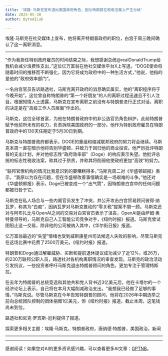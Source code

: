 ```yaml
---
title: '埃隆·马斯克宣布退出美国政府角色，因与特朗普在税收法案上产生分歧'
date: 2025-05-30
author: ByteAILab

---
```


埃隆·马斯克在社交媒体上宣布，他将离开特朗普政府的职位，白宫于周三晚间确认了这一离职消息。

---
“作为我担任特别政府雇员的时间结束之际，我想感谢总统@realDonaldTrump给我机会减少浪费性支出，”这位亿万富翁在他社交媒体平台X上写道。“DOGE使命将随着时间的推移而不断强化，因为它将成为政府中的一种生活方式，”他说，他指的是他的“政府效率部门”。

一名白宫官员告诉路透社，马斯克离开政府的消息确实属实，他的“离职程序将于今晚开始”。这位曾自称特朗普的“第一个好朋友”的人的离职过程迅速且不引人注目。根据知情人士透露，马斯克在宣布离职之前没有与特朗普进行正式对话，离职的决定是在“高级工作人员层面”作出的。

马斯克，这位全球首富，为他在特朗普政府中的非公选官员角色辩护，此前特朗普赋予他前所未有的权力，负责拆除美国政府的一部分。他作为特别政府雇员在特朗普政府中的130天任期定于5月30日到期。

马斯克与特朗普政府都表示，DOGE的重组和缩减联邦政府的努力将会继续。马斯克本周一直在暗示他将告别华盛顿，并致力于回归他的商业投资。他严厉批评特朗普的支出计划，并对他标志性“政府效率部”（Doge）的响应表示失望。他批评总统的标志性税收法案，称其过于昂贵，并称其将削弱他使政府更加“高效”的努力。

“联邦官僚机构的情况比我意识到的要糟糕得多，”马斯克周二对《华盛顿邮报》表示。“我原以为存在问题，但在华盛顿改善事情确实是一场艰难的斗争。”他还对《华盛顿邮报》表示，Doge已被变成一个“出气筒”，因特朗普白宫中的任何问题都被归咎于它。

马斯克在私人场合与一些内阁官员发生了冲突，并公开攻击白宫贸易顾问彼得·纳瓦罗，称其为“白痴”，因纳瓦罗对马斯克推动的“零关税”提案不屑一顾。马斯克还对与阿布扎比与OpenAI之间的交易对白宫官员表示了沮丧，OpenAI是由萨姆·奥特曼领导的，马斯克自己人工智能公司竞争对手，《纽约时报》报道。马斯克曾试图阻止这一交易，除非他的公司被纳入其中，《华尔街日报》报道。

亿万富翁最近的“失望”情绪也受到威斯康星州司法候选人失败的影响，尽管马斯克在这场比赛中花费了2500万美元，《纽约时报》报道。

特朗普和Doge通过解雇威胁、买断和提前退休提议成功减少了近12%，或26万，的230万联邦公职人员，路透社对各机构离职情况的审查发现。马斯克的政治活动引发抗议，一些投资者呼吁马斯克退出特朗普顾问的角色，更加专注于管理特斯拉。

在去年为特朗普的总统竞选和其他共和党人背书近3亿美元后，他在卡塔尔的一个经济论坛上表示，自己将在本月大幅削减政治支出。“我想我已经做了足够的事情，”马斯克说。尽管马斯克在今年告知特朗普的顾问，他将在2026年中期选举之前向总统团队控制的团体捐赠1亿美元，但《纽约时报》报道，截止本周，这笔钱尚未到位。

路透社和尼克·罗宾斯-厄利提供了报道。

探索更多相关主题：埃隆·马斯克，特朗普政府，唐纳德·特朗普，美国政治，新闻

---
---
感谢阅读！如果您对AI的更多资讯感兴趣，可以查看更多AI文章：[GPTNB](https://gptnb.com)。